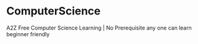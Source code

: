 # ComputerScience
A2Z Free Computer Science Learning | No Prerequisite any one can learn beginner friendly 
